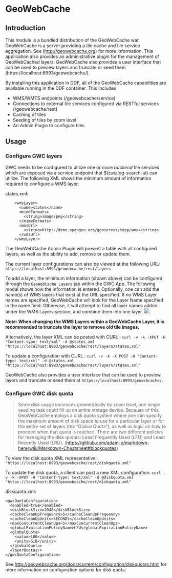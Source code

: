 <!--
/*
 * Copyright (c) Codice Foundation
 *
 * This is free software: you can redistribute it and/or modify it under the terms of the GNU Lesser General Public License as published by the Free Software Foundation, either
 * version 3 of the License, or any later version. 
 *
 * This program is distributed in the hope that it will be useful, but WITHOUT ANY WARRANTY; without even the implied warranty of MERCHANTABILITY or FITNESS FOR A PARTICULAR PURPOSE.
 * See the GNU Lesser General Public License for more details. A copy of the GNU Lesser General Public License is distributed along with this program and can be found at
 * <http://www.gnu.org/licenses/lgpl.html>.
 */
-->

# GeoWebCache 
## Introduction
This module is a bundled distribution of the GeoWebCache war. GeoWebCache is a server providing a tile cache and tile service aggregation.  See (http://geowebcache.org) for more information.  This application also provides an administrative plugin for the management of GeoWebCached layers.  GeoWebCache also provides a user interface that can be used to preview layers and truncate or seed them (https://localhost:8993/geowebcache/).

By installing this application in DDF, all of the GeoWebCache capabilities are available running in the DDF container.  This includes
- WMS/WMTS endpoints (/geowebcache/service)
- Connections to external tile services configured via RESTful services (/geowebcache/rest)
- Caching of tiles
- Seeding of tiles by zoom level
- An Admin Plugin to configure tiles

## Usage

### Configure GWC layers
GWC needs to be configured to utilize one or more *backend* tile services which are exposed via a service endpoint that ${catalog-search-ui} can utilize.  The following XML shows the minimum amount of information required to configure a WMS layer:

states.xml:
```
    <wmsLayer>
      <name>states</name>
      <mimeFormats>
        <string>image/png</string>
      </mimeFormats>
      <wmsUrl>
        <string>http://demo.opengeo.org/geoserver/topp/wms</string>
      </wmsUrl>
    </wmsLayer>
```

The GeoWebCache Admin Plugin will present a table with all configured layers, as well as the ability to add, remove or update them.

The current layer configurations can also be viewed at the following URL:
`https://localhost:8993/geowebcache/rest/layers`

To add a layer, the minimum information (shown above) can be configured through the `GeoWebCache Layers` tab within the GWC App.  The following modal shows how the information is entered.  Optionally, one can add the name(s) of WMS layers that exist at the URL specified. If no WMS Layer names are specified, GeoWebCache will look for the Layer Name specified in the name field.  Otherwise, it will attempt to find all layer names added under the WMS Layers section, and combine them into one layer.
<img src="https://codice.atlassian.net/wiki/download/attachments/1179800/gwcAddLayer"/>

**Note: When changing the WMS Layers within a GeoWebCache Layer, it is recommended to truncate the layer to remove old tile images.**

Alternatively, the layer XML can be posted with CURL :
`curl -v -k -XPUT -H "Content-type: text/xml" -d @states.xml "https://localhost:8993/geowebcache/rest/layers/states.xml"`

To update a configuration with CURL :
`curl -v -k -X POST -H "Content-type: text/xml" -d @states.xml "https://localhost:8993/geowebcache/rest/layers/states.xml"`

GeoWebCache also provides a user interface that can be used to preview layers and truncate or seed them at `https://localhost:8993/geowebcache/`.

### Configure GWC disk quota
> Since disk usage increases geometrically by zoom level, one single seeding task could fill up an entire storage device. Because of this, GeoWebCache employs a disk quota system where one can specify the maximum amount of disk space to use for a particular layer or for the entire set of layers (the “Global Quota”), as well as logic on how to proceed when that quota is reached. There are two different policies for managing the disk quotas: Least Frequently Used (LFU) and Least Recently Used (LRU). 
(https://github.com/adam-p/markdown-here/wiki/Markdown-Cheatsheet#blockquotes)

To view the disk quota XML representative: 
`"https://localhost:8993/geowebcache/rest/diskquota.xml"`

To update the disk quota, a client can post a new XML configuration:
`curl -v -k -XPUT -H "Content-type: text/xml" -d @diskquota.xml "https://localhost:8993/geowebcache/rest/diskquota.xml"`

diskquota.xml:
```
<gwcQuotaConfiguration>
  <enabled>true</enabled>
  <diskBlockSize>2048</diskBlockSize>
  <cacheCleanUpFrequency>5</cacheCleanUpFrequency>
  <cacheCleanUpUnits>SECONDS</cacheCleanUpUnits>
  <maxConcurrentCleanUps>5</maxConcurrentCleanUps>
  <globalExpirationPolicyName>LFU</globalExpirationPolicyName>
  <globalQuota>
    <value>100</value>
    <units>GiB</units>
  </globalQuota>
  <layerQuotas/>
</gwcQuotaConfiguration>
```

See http://geowebcache.org/docs/current/configuration/diskquotas.html for more information on configuration options for disk quota.
